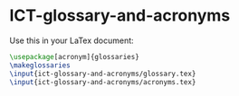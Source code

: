 # ICT-glossary-and-acronyms

Use this in your LaTex document:
```latex
\usepackage[acronym]{glossaries}
\makeglossaries
\input{ict-glossary-and-acronyms/glossary.tex}
\input{ict-glossary-and-acronyms/acronyms.tex}
```

